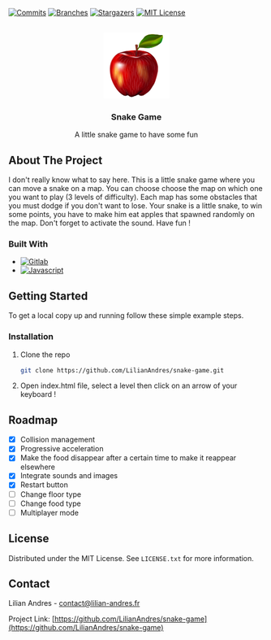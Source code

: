 <!-- PROJECT SHIELDS -->
<!--
*** I'm using markdown "reference style" links for readability.
*** Reference links are enclosed in brackets [ ] instead of parentheses ( ).
*** See the bottom of this document for the declaration of the reference variables
*** for contributors-url, forks-url, etc. This is an optional, concise syntax you may use.
*** https://www.markdownguide.org/basic-syntax/#reference-style-links
-->
[![Commits][commits-shield]][commits-url]
[![Branches][branches-shield]][branches-url]
[![Stargazers][stars-shield]][stars-url]
[![MIT License][license-shield]][license-url]



<!-- PROJECT LOGO -->
<br />
<div align="center">
  <a href="https://github.com/LilianAndres/snake-game">
    <img src="assets/apple.png" alt="Logo" width="130" height="130">
  </a>

<h3 align="center">Snake Game</h3>

  <p align="center">
    A little snake game to have some fun 
  </p>
</div>


<!-- ABOUT THE PROJECT -->
## About The Project

I don't really know what to say here. This is a little snake game where you can move a snake on a map. You can choose choose the map on which one you want to play (3 levels of difficulty). Each map has some obstacles that you must dodge if you don't want to lose. Your snake is a little snake, to win some points, you have to make him eat apples that spawned randomly on the map. Don't forget to activate the sound. Have fun !

### Built With

* [![Gitlab][Gitlab]][Gitlab-url]
* [![Javascript][Javascript]][Javascript-url]


<!-- GETTING STARTED -->
## Getting Started

To get a local copy up and running follow these simple example steps.

### Installation

1. Clone the repo
   ```sh
   git clone https://github.com/LilianAndres/snake-game.git
   ```
2. Open index.html file, select a level then click on an arrow of your keyboard !


<!-- ROADMAP -->
## Roadmap

- [x] Collision management 
- [x] Progressive acceleration
- [x] Make the food disappear after a certain time to make it reappear elsewhere 
- [x] Integrate sounds and images
- [x] Restart button
- [ ] Change floor type
- [ ] Change food type
- [ ] Multiplayer mode

<!-- LICENSE -->
## License

Distributed under the MIT License. See `LICENSE.txt` for more information.



<!-- CONTACT -->
## Contact

Lilian Andres - contact@lilian-andres.fr

Project Link: [https://github.com/LilianAndres/snake-game](https://github.com/LilianAndres/snake-game)



<!-- MARKDOWN LINKS & IMAGES -->
<!-- https://www.markdownguide.org/basic-syntax/#reference-style-links -->
[commits-shield]: https://badgen.net/github/commits/LilianAndres/snake-game
[commits-url]: https://GitHub.com/LilianAndres/snake-game/commit/
[branches-shield]: https://badgen.net/github/branches/LilianAndres/snake-game
[branches-url]: https://github.com/LilianAndres/snake-game
[stars-shield]: https://img.shields.io/github/stars/LilianAndres/snake-game
[stars-url]: https://github.com/LilianAndres/snake-game/stargazers
[license-shield]: https://img.shields.io/github/license/LilianAndres/snake-game
[license-url]: https://github.com/LilianAndres/snake-game/blob/master
[product-screenshot]: images/screenshot.png
[Gitlab]: https://img.shields.io/badge/gitlab-%23181717.svg?style=for-the-badge&logo=gitlab&logoColor=white
[Gitlab-url]: https://about.gitlab.com
[Javascript]: https://img.shields.io/badge/javascript-%23323330.svg?style=for-the-badge&logo=javascript&logoColor=%23F7DF1E
[Javascript-url]: https://www.javascript.com
